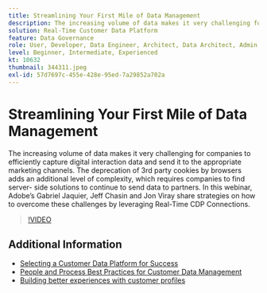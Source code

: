 ```yaml
---
title: Streamlining Your First Mile of Data Management
description: The increasing volume of data makes it very challenging for companies to efficiently capture digital interaction data and send it to the appropriate marketing … (Descriptions should be between 60 and 160 characters)
solution: Real-Time Customer Data Platform
feature: Data Governance
role: User, Developer, Data Engineer, Architect, Data Architect, Admin, Leader
level: Beginner, Intermediate, Experienced
kt: 10632
thumbnail: 344311.jpeg
exl-id: 57d7697c-455e-428e-95ed-7a29852a702a
---
```

# Streamlining Your First Mile of Data Management

The increasing volume of data makes it very challenging for companies to efficiently capture digital interaction data and send it to the appropriate marketing channels. The deprecation of 3rd party cookies by browsers adds an additional level of complexity, which requires companies to find server- side solutions to continue to send data to partners. In this webinar, Adobe’s Gabriel Jaquier, Jeff Chasin and Jon Viray share strategies on how to overcome these challenges by leveraging Real-Time CDP Connections.

>[!VIDEO](https://video.tv.adobe.com/v/344311/?quality=12&learn=on)

## Additional Information

* [Selecting a Customer Data Platform for Success](cdp-success.md)
* [People and Process Best Practices for Customer Data Management](people-and-process.md)
* [Building better experiences with customer profiles](building-better-experiences-with-customer-profiles.md)
